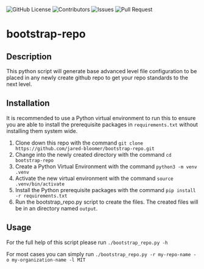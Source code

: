 
![GitHub License](https://img.shields.io/github/license/jared-bloomer/bootstrap-repo) ![Contributors](https://img.shields.io/github/contributors/jared-bloomer/bootstrap-repo) ![Issues](https://img.shields.io/github/issues/jared-bloomer/bootstrap-repo?color=0088ff) ![Pull Request](https://img.shields.io/github/issues-pr/jared-bloomer/bootstrap-repo?color=0088ff)

# bootstrap-repo

## Description
This python script will generate base advanced level file configuration to be placed in any newly create github repo to get your repo standards to the next level. 

## Installation

It is recommended to use a Python virtual environment to run this to ensure you are able to install the prerequisite packages in `requirements.txt` without installing them system wide. 

1. Clone down this repo with the command `git clone https://github.com/jared-bloomer/bootstrap-repo.git`
2. Change into the newly created directory with the command `cd bootstrap-repo`
3. Create a Python Virtual Environment with the command `python3 -m venv .venv`
4. Activate the new virtual environment with the command `source .venv/bin/activate`
5. Install the Python prerequisite packages with the command `pip install -r requirements.txt`
6. Run the bootstrap_repo.py script to create the files. The created files will be in an directory named `output`.

## Usage

For the full help of this script please run `./bootstrap_repo.py -h`

For most cases you can simply run `./bootstrap_repo.py -r my-repo-name -o my-organization-name -l MIT`
                 